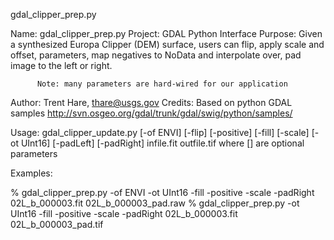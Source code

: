 gdal_clipper_prep.py

Name:     gdal_clipper_prep.py 
Project:  GDAL Python Interface
Purpose:  Given a synthesized Europa Clipper (DEM) surface, users can flip,
          apply scale and offset, parameters, map negatives to NoData and
          interpolate over, pad image to the left or right.

          Note: many parameters are hard-wired for our application

Author:   Trent Hare, thare@usgs.gov
Credits:  Based on python GDAL samples 
          http://svn.osgeo.org/gdal/trunk/gdal/swig/python/samples/

Usage: gdal_clipper_update.py [-of ENVI] [-flip] [-positive] [-fill] [-scale] [-ot UInt16] [-padLeft] [-padRight] infile.fit outfile.tif
where [] are optional parameters

Examples:

% gdal_clipper_prep.py -of ENVI -ot UInt16 -fill -positive -scale -padRight 02L_b_000003.fit 02L_b_000003_pad.raw
% gdal_clipper_prep.py -ot UInt16 -fill -positive -scale -padRight 02L_b_000003.fit 02L_b_000003_pad.tif
